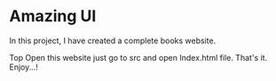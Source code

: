 # Amazing UI
In this project, I have created a complete books website.

Top Open this website just go to src and open Index.html file.
That's it.
Enjoy...!
